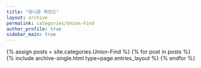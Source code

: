 ```yaml
---
title: "유니온 파인드"
layout: archive
permalink: categories/Union-Find
author_profile: true
sidebar_main: true
---
```


{% assign posts = site.categories.Union-Find %}
{% for post in posts %} {% include archive-single.html type=page.entries_layout %} {% endfor %}
